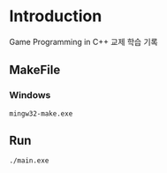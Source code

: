 # Introduction
Game Programming in C++ 교제 학습 기록

## MakeFile
### Windows
    mingw32-make.exe

## Run
    ./main.exe